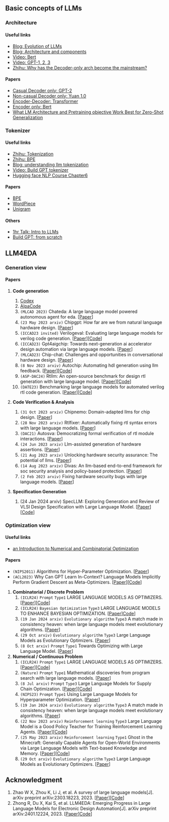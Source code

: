 
## Basic concepts of LLMs

### Architecture

#### Useful links

* [Blog: Evolution of LLMs](https://www.appypie.com/blog/evolution-of-language-models)
* [Blog: Architecture and components](https://www.appypie.com/blog/architecture-and-components-of-llms)
* [Video: Bert](https://www.bilibili.com/video/BV1PL411M7eQ/?spm_id_from=333.999.0.0)
* [Video: GPT-1, 2, 3](https://www.bilibili.com/video/BV1AF411b7xQ/?spm_id_from=333.999.0.0&vd_source=2b905b37d387b9f810c2a9e64d914140)
* [Zhihu: Why has the Decoder-only arch become the mainstream?](https://www.zhihu.com/question/588325646/answer/3357252612)
#### Papers
* [Casual Decoder only: GPT-2](https://d4mucfpksywv.cloudfront.net/better-language-models/language_models_are_unsupervised_multitask_learners.pdf)
* [Non-casual Decoder only: Yuan 1.0](https://arxiv.org/pdf/2110.04725.pdf)
* [Encoder-Decoder: Transformer](https://arxiv.org/pdf/1706.03762.pdf)
* [Encoder only: Bert](https://arxiv.org/pdf/1810.04805.pdf)
* [What LM Architecture and Pretraining objective Work Best for Zero-Shot Generalization](https://arxiv.org/abs/2204.05832)

### Tokenizer

#### Useful links
* [Zhihu: Tokenization](https://zhuanlan.zhihu.com/p/626080766)
* [Zhihu: BPE](https://zhuanlan.zhihu.com/p/424631681)
* [Blog: understanding llm tokenization](https://christophergs.com/blog/understanding-llm-tokenization)
* [Video: Build GPT tokenizer](https://www.youtube.com/watch?v=zduSFxRajkE)
* [Hugging face NLP Course Chapter6](https://huggingface.co/learn/nlp-course/chapter6/1?fw=pt)

#### Papers
* [BPE](https://arxiv.org/abs/1508.07909)
* [WordPiece](https://arxiv.org/abs/1810.04805)
* [Unigram](https://arxiv.org/abs/1804.10959)

#### Others
* [1hr Talk: Intro to LLMs](https://www.youtube.com/watch?v=zjkBMFhNj_g)
* [Build GPT: from scratch](https://www.youtube.com/watch?v=kCc8FmEb1nY&t=5435s)


## LLM4EDA

### Generation view

#### Papers
1. **Code generation**

   1. [Codex](https://arxiv.org/abs/2107.03374)
   2. [AlpaCode](https://arxiv.org/abs/2203.07814)
   3. `(MLCAD 2023)` Chateda: A large language model powered autonomous agent for eda. [[Paper](https://arxiv.org/abs/2308.10204)]
   4. `(23 May 2023 arxiv)` Chipgpt: How far are we from natural language hardware design. [[Paper](https://arxiv.org/pdf/2305.14019.pdf)]
   5. `(ICCAD23 invited)` Verilogeval: Evaluating large language models for verilog code generation. [[Paper](https://arxiv.org/pdf/2309.07544.pdf)][[Code](https://github.com/NVlabs/verilog-eval)]
   6. `(ICCAD23)` Gpt4aigchip: Towards next-generation ai accelerator design automation via large language models. [[Paper](https://arxiv.org/pdf/2309.10730.pdf)]
   7. `(MLCAD23)` Chip-chat: Challenges and  opportunities in conversational hardware design. [[Paper](https://arxiv.org/abs/2305.13243)]
   8. `(8 Nov 2023 arxiv)` Autochip: Automating hdl generation using llm feedback. [[Paper](https://arxiv.org/abs/2311.04887)][[Code](https://github.com/shailja-thakur/AutoChip)]
   9. `(ASP-DAC24)` Rtllm: An open-source benchmark for design rtl generation with large language model. [[Paper](https://arxiv.org/pdf/2308.05345.pdf)][[Code](https://github.com/hkust-zhiyao/RTLLM)]
   10. `(DATE23)` Benchmarking large language models for automated verilog rtl code generation.  [[Paper](https://arxiv.org/pdf/2212.11140.pdf)][[Code](https://github.com/shailja-thakur/VGen)]

2. **Code Verification & Analysis**
   1. `(31 Oct 2023 arxiv)` Chipnemo: Domain-adapted llms for chip design. [[Paper](https://arxiv.org/pdf/2311.00176.pdf)]
   2. `(28 Nov 2023 arxiv)` Rtlfixer: Automatically fixing rtl syntax errors with large language models. [[Paper](https://arxiv.org/abs/2311.16543)]
   3. `(DAC21)` Autosva: Democratizing formal verification of rtl module interactions. [[Paper](https://arxiv.org/abs/2104.04003)]
   4. `(24 Jun 2023 arxiv)` Llm-assisted generation of hardware assertions. [[Paper](https://arxiv.org/abs/2306.14027)]
   5. `(21 Aug 2023 arxiv)` Unlocking hardware security assurance: The potential of llms. [[Paper](https://arxiv.org/abs/2308.11042)]
   6. `(14 Aug 2023 arxiv)` Divas: An llm-based end-to-end framework for soc security analysis and policy-based protection. [[Paper](https://arxiv.org/abs/2308.06932)]
   7. `(2 Feb 2023 arxiv)` Fixing hardware security bugs with large language models. [[Paper](https://arxiv.org/abs/2302.01215)]

3. **Specification Generation**
   1. (24 Jan 2024 arxiv) SpecLLM: Exploring Generation and Review of VLSI Design
Specification with Large Language Model. [[Paper](https://arxiv.org/pdf/2401.13266.pdf)][[Code](https://github.com/hkust-zhiyao/SpecLLM/tree/main)]

### Optimization view

#### Useful links
* [an Introduction to Numerical and Combinatorial Optimization](https://people.rennes.inria.fr/Eric.Fabre/Papiers/NumOpt.pdf)

#### Papers

* `(NIPS2011)` Algorithms for Hyper-Parameter Optimization. [[Paper](https://papers.nips.cc/paper_files/paper/2011/file/86e8f7ab32cfd12577bc2619bc635690-Paper.pdf)]
* `(ACL2023)` Why Can GPT Learn In-Context? Language Models Implicitly Perform Gradient Descent as Meta-Optimizers. [[Paper](https://arxiv.org/abs/2212.10559)][[Code](https://github.com/microsoft/LMOps/tree/main/understand_icl)]
1. **Combinatorial / Discrete Problem**
   1. `(ICLR24)` `Prompt` `Type1` LARGE LANGUAGE MODELS AS OPTIMIZERS. [[Paper](https://arxiv.org/abs/2309.03409)][[Code](https://github.com/google-deepmind/opro)]
   2. `(ICLR24)` `Bayesian Optimization` `Type3` LARGE LANGUAGE MODELS TO ENHANCE BAYESIAN OPTIMIZATION. [[Paper](https://arxiv.org/abs/2402.03921)][Code](https://github.com/tennisonliu/LLAMBO)]
   3. `(19 Jan 2024 arxiv)` `Evolutionary algorithm` `Type3` A match made in consistency heaven: when large language models meet evolutionary algorithms. [[Paper](https://arxiv.org/abs/2401.10510)]
   4. `(29 Oct arxiv)` `Evolutionary algorithm` `Type3` Large Language Models as Evolutionary Optimizers. [[Paper](https://arxiv.org/abs/2310.19046)]
   5. `(8 Oct arxiv)` `Prompt` `Type1` Towards Optimizing with Large Language Model. [[Paper](https://arxiv.org/abs/2310.05204)]
2. **Numerical / Continuous Problem**
   1. `(ICLR24)` `Prompt` `Type1` LARGE LANGUAGE MODELS AS OPTIMIZERS. [[Paper](https://arxiv.org/abs/2309.03409)][[Code](https://github.com/google-deepmind/opro)]
   2. `(Nature)` `Prompt` `Type1` Mathematical discoveries from program search with large language models. [[Paper](https://www.nature.com/articles/s41586-023-06924-6)]
   3. `(8 Jul arxiv)` `Prompt` `Type3` Large Language Models for Supply Chain Optimization. [[Paper](https://arxiv.org/abs/2307.03875)][[Code](https://github.com/microsoft/OptiGuide)]
   4. `(NIPS23)` `Prompt` `Type1` Using Large Language Models for Hyperparameter Optimization. [[Paper](https://arxiv.org/abs/2312.04528)]
   5. `(19 Jan 2024 arxiv)` `Evolutionary algorithm` `Type3` A match made in consistency heaven: when large language models meet evolutionary algorithms. [[Paper](https://arxiv.org/abs/2401.10510)]
   6. `(22 Nov 2023 arxiv)` `Reinforcement learning` `Type3` Large Language Model is a Good Policy Teacher for Training Reinforcement Learning Agents. [[Paper](https://arxiv.org/abs/2311.13373)][[Code](https://github.com/ZJLAB-AMMI/LLM4Teach)]
   7. `(25 May 2023 arxiv)` `Reinforcement learning` `Type1` Ghost in the Minecraft: Generally Capable Agents for Open-World Environments via Large Language Models with Text-based Knowledge and Memory. [[Paper](https://arxiv.org/abs/2305.17144)][[Code](https://github.com/OpenGVLab/GITM)]
   8. `(29 Oct arxiv)` `Evolutionary algorithm` `Type3` Large Language Models as Evolutionary Optimizers. [[Paper](https://arxiv.org/abs/2310.19046)]
## Acknowledgment
1. Zhao W X, Zhou K, Li J, et al. A survey of large language models[J]. arXiv preprint arXiv:2303.18223, 2023. [[Paper](https://arxiv.org/abs/2303.18223)][[Code](https://github.com/RUCAIBox/LLMSurvey)]
2. Zhong R, Du X, Kai S, et al. LLM4EDA: Emerging Progress in Large Language Models for Electronic Design Automation[J]. arXiv preprint arXiv:2401.12224, 2023. [[Paper](https://arxiv.org/pdf/2401.12224.pdf)][Code](https://github.com/Thinklab-SJTU/Awesome-LLM4EDA)]